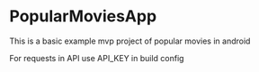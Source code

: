 # PopularMoviesApp
This is a basic example mvp project of popular movies in android

For requests in API use API_KEY in build config
